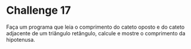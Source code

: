# Challenge 17

Faça um programa que leia o comprimento do cateto oposto e do cateto adjacente de um triângulo retângulo, calcule e mostre o comprimento da hipotenusa.
